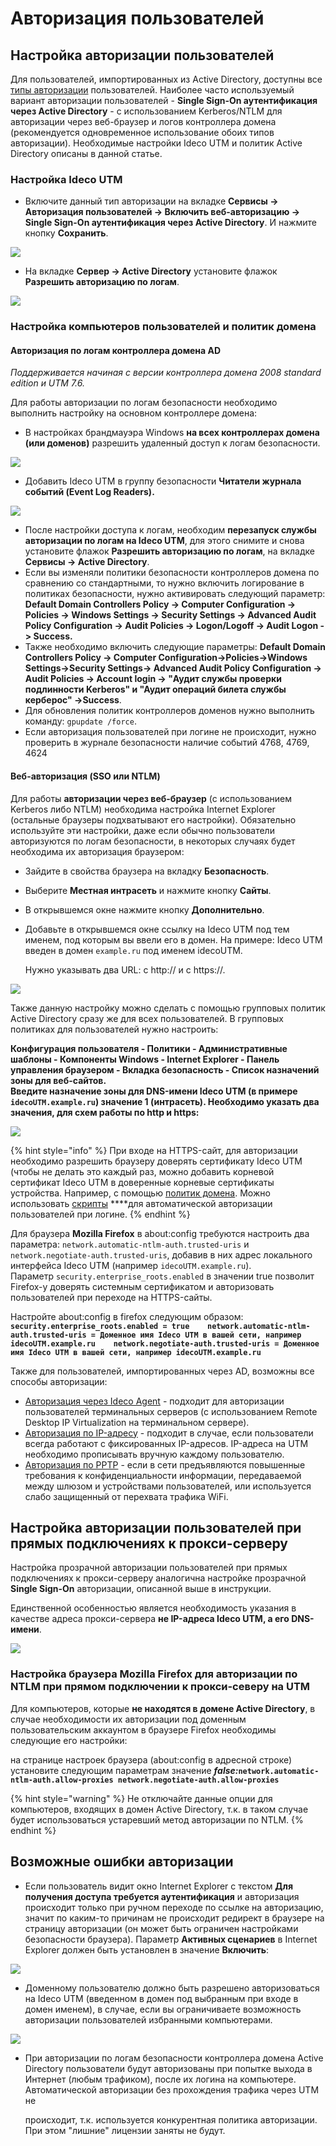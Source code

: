 # Авторизация пользователей

## Настройка авторизации пользователей

Для пользователей, импортированных из Active Directory, доступны все [типы авторизации](../../../authorization-types/) пользователей. Наиболее часто используемый вариант авторизации пользователей - **Single Sign-On аутентификация через Active Directory** - с использованием Kerberos/NTLM для авторизации через веб-браузер и логов контроллера домена \(рекомендуется одновременное использование обоих типов авторизации\). Необходимые настройки Ideco UTM и политик Active Directory описаны в данной статье.

### Настройка Ideco UTM

* Включите данный тип авторизации на вкладке **Сервисы -&gt; Авторизация пользователей -&gt; Включить веб-авторизацию -&gt; Single Sign-On аутентификация через Active Directory**. И нажмите кнопку **Сохранить**.

![](../../../.gitbook/assets/11436104.png)

* На вкладке **Сервер -&gt; Active Directory** установите флажок **Разрешить авторизацию по логам**.  

![](../../../.gitbook/assets/ad-7-9-.png)

### Настройка компьютеров пользователей и политик домена

#### Авторизация по логам контроллера домена AD

_Поддерживается начиная с версии контроллера домена 2008 standard edition и UTM 7.6._

Для работы авторизации по логам безопасности необходимо выполнить настройку на основном контроллере домена:

* В настройках брандмауэра Windows **на всех контроллерах домена \(или доменов\)** разрешить удаленный доступ к логам безопасности.

![](../../../.gitbook/assets/6357051.png)

* Добавить Ideco UTM в группу безопасности **Читатели журнала событий \(Event Log Readers\).**

![](../../../.gitbook/assets/6357052.png)

* После настройки доступа к логам, необходим **перезапуск службы авторизации по логам на Ideco UTM**, для этого снимите и снова установите флажок **Разрешить авторизацию по логам**, на вкладке **Сервисы -&gt; Active Directory**.
* Если вы изменяли политики безопасности контроллеров домена по сравнению со стандартными, то нужно включить логирование в политиках безопасности, нужно активировать следующий параметр: **Default Domain Controllers Policy -&gt; Computer Configuration -&gt; Policies -&gt; Windows Settings -&gt; Security Settings -&gt; Advanced Audit Policy Configuration -&gt; Audit Policies -&gt; Logon/Logoff -&gt; Audit Logon -&gt; Success.**
* Также необходимо включить следующие параметры:  **Default Domain Controllers Policy -&gt; Computer Configuration-&gt;Policies-&gt;Windows Settings-&gt;Security Settings-&gt; Advanced Audit Policy Configuration -&gt; Audit Policies -&gt; Account login -&gt; "Аудит службы проверки подлинности Kerberos" и "Аудит операций билета службы керберос" -&gt;Success**.
* Для обновления политик контроллеров доменов нужно выполнить команду: `gpupdate /force`.
* Если авторизация пользователей при логине не происходит, нужно проверить в журнале безопасности наличие событий 4768, 4769, 4624

#### Веб-авторизация \(SSO или NTLM\)

Для работы **авторизации через веб-браузер** \(с использованием Kerberos либо NTLM\) необходима настройка Internet Explorer \(остальные браузеры подхватывают его настройки\). Обязательно используйте эти настройки, даже если обычно пользователи авторизуются по логам безопасности, в некоторых случаях будет необходима их авторизация браузером:

* Зайдите в свойства браузера на вкладку **Безопасность**.
* Выберите **Местная интрасеть** и нажмите кнопку **Сайты**.
* В открывшемся окне нажмите кнопку **Дополнительно**.
* Добавьте в открывшемся окне ссылку на Ideco UTM под тем именем, под которым вы ввели его в домен. На примере: Ideco UTM введен в домен `example.ru` под именем idecoUTM.  

  Нужно указывать два URL: c http:// и с https://.

![](../../../.gitbook/assets/6062250.jpg)

Также данную настройку можно сделать с помощью групповых политик Active Directory сразу же для всех пользователей. В групповых политиках для пользователей нужно настроить:

**Конфигурация пользователя - Политики - Административные шаблоны - Компоненты Windows - Internet Explorer - Панель управления браузером - Вкладка безопасность - Список назначений зоны для веб-сайтов.**  
**Введите назначение зоны для DNS-имени Ideco UTM \(в примере `idecoUTM.example.ru`\) значение 1 \(интрасеть\). Необходимо указать два значения, для схем работы по http и https:**

![](../../../.gitbook/assets/6062248.png)

{% hint style="info" %}
При входе на HTTPS-сайт, для авторизации необходимо разрешить браузеру доверять сертификату Ideco UTM \(чтобы не делать это каждый раз, можно добавить корневой сертификат Ideco UTM в доверенные корневые сертификаты устройства. Например, с помощью [политик домена](../../../pravila_dostupa/kontent-filtr/nastroika_filtracii_https.md). Можно использовать [скрипты](auto-authorization-and-de-authorization-script.md) ****для автоматической авторизации пользователей при логине.
{% endhint %}

Для браузера **Mozilla Firefox** в about:config требуются настроить два параметра: `network.automatic-ntlm-auth.trusted-uris` и `network.negotiate-auth.trusted-uris`, добавив в них адрес локального интерфейса Ideco UTM \(например `idecoUTM.example.ru`\).  
Параметр `security.enterprise_roots.enabled` в значении true позволит Firefox-у доверять системным сертификатом и авторизовать пользователей при переходе на HTTPS-сайты.

Настройте about:config в firefox следующим образом:  
**`security.enterprise_roots.enabled = true   
network.automatic-ntlm-auth.trusted-uris = Доменное имя Ideco UTM в вашей сети, например idecoUTM.example.ru   
network.negotiate-auth.trusted-uris = Доменное имя Ideco UTM в вашей сети, например idecoUTM.example.ru`**

Также для пользователей, импортированных через AD, возможны все способы авторизации:

* [Авторизация через Ideco Agent](../../../authorization-types/ideco-agent-authorization.md) - подходит для авторизации пользователей терминальных серверов \(с использованием Remote Desktop IP Virtualization на терминальном сервере\).
* [Авторизация по IP-адресу](../../../authorization-types/ip-authorization.md) - подходит в случае, если пользователи всегда работают с фиксированных IP-адресов. IP-адреса на UTM необходимо прописывать вручную каждому пользователю.
* [Авторизация по PPTP](../../../authorization-types/pptp-authorization.md) - если в сети предъявляются повышенные требования к конфиденциальности информации, передаваемой между шлюзом и устройствами пользователей, или используется слабо защищенный от перехвата трафика WiFi.

## Настройка авторизации пользователей при прямых подключениях к прокси-серверу

Настройка прозрачной авторизации пользователей при прямых подключениях к прокси-серверу аналогична настройке прозрачной **Single Sign-On** авторизации, описанной выше в инструкции.

Единственной особенностью является необходимость указания в качестве адреса прокси-сервера **не IP-адреса Ideco UTM, а его DNS-имени**.

![](../../../.gitbook/assets/4982459.png)

### Настройка браузера Mozilla Firefox для авторизации по NTLM при прямом подключении к прокси-северу на UTM

Для компьютеров, которые **не находятся в домене Active Directory**, в случае необходимости их авторизации под доменным пользовательским аккаунтом в браузере Firefox необходимы следующие его настройки:

на странице настроек браузера \(about:config в адресной строке\) установите следующим параметрам значение _**false:**_**`network.automatic-ntlm-auth.allow-proxies network.negotiate-auth.allow-proxies`**

{% hint style="warning" %}
Не отключайте данные опции для компьютеров, входящих в домен Active Directory, т.к. в таком случае будет использоваться устаревший метод авторизации по NTLM.
{% endhint %}

## Возможные ошибки авторизации

* Если пользователь видит окно Internet Explorer с текстом **Для получения доступа требуется аутентификация** и авторизация происходит только при ручном переходе по ссылке на авторизацию, значит по каким-то причинам не происходит редирект в браузере на страницу авторизации \(он может быть ограничен настройками безопасности браузера\). Параметр **Активных сценариев** в Internet Explorer должен быть установлен в значение **Включить**:  

![](../../../.gitbook/assets/6586989.jpg)

* Доменному пользователю должно быть разрешено авторизоваться на Ideco UTM \(введенном в домен под выбранным при входе в домен именем\), в случае, если вы ограничиваете возможность авторизации пользователей  избранными компьютерами.  

![](../../../.gitbook/assets/7110786.png)

* При авторизации по логам безопасности контроллера домена Active Directory пользователи будут авторизованы при попытке выхода в Интернет \(любым трафиком\), после их логина на компьютере.  Автоматической авторизации без прохождения трафика через UTM не

  происходит, т.к. используется конкурентная политика авторизации. При этом "лишние" лицензии заняты не будут.

